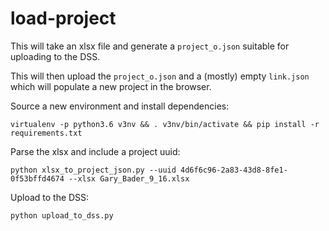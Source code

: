 # load-project

This will take an xlsx file and generate a `project_o.json` suitable for uploading to the DSS.

This will then upload the `project_o.json` and a (mostly) empty `link.json` which will populate a new project in 
the browser.

Source a new environment and install dependencies:

    virtualenv -p python3.6 v3nv && . v3nv/bin/activate && pip install -r requirements.txt

Parse the xlsx and include a project uuid:

    python xlsx_to_project_json.py --uuid 4d6f6c96-2a83-43d8-8fe1-0f53bffd4674 --xlsx Gary_Bader_9_16.xlsx

Upload to the DSS:

    python upload_to_dss.py
